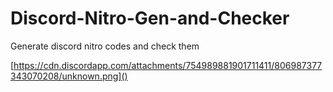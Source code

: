 # Discord-Nitro-Gen-and-Checker
Generate discord nitro codes and check them

[https://cdn.discordapp.com/attachments/754989881901711411/806987377343070208/unknown.png]()
